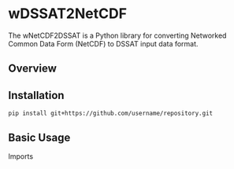 # wDSSAT2NetCDF
The wNetCDF2DSSAT is a Python library for converting Networked Common Data Form (NetCDF) to DSSAT input data format.

## Overview


## Installation
```
pip install git+https://github.com/username/repository.git
```

## Basic Usage
Imports
